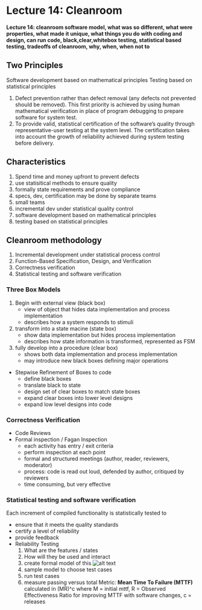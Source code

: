 # Lecture 14: Cleanroom
__Lecture 14: cleanroom software model, what was so different, what were properties, what made it unique, what things you do with coding and design, can run code, black,clear,whitebox testing, statistical based testing, tradeoffs of cleanroom, why, when, when not to__
## Two Principles
Software development based on mathematical principles
Testing based on statistical principles
1. Defect prevention rather than defect removal (any defects not prevented should be removed). This first priority is achieved by using human mathematical verification in place of program debugging to prepare software for system test. 
2. To provide valid, statistical certification of the software’s quality through representative-user testing at the system level. The certification takes into account the growth of reliability achieved during system testing before delivery.

## Characteristics
1. Spend time and money upfront to prevent defects
2. use statisitical methods to ensure quality
3. formally state requirements and prove compliance
4. specs, dev, certification may be done by separate teams
5. small teams
6. incremental dev under statistical quality control
7. software development based on mathematical principles
8. testing based on statistical principles
## Cleanroom methodology
1. Incremental development under statistical
process control
2. Function-Based Specification, Design,
and Verification
3. Correctness verification
4. Statistical testing and software
verification
### Three Box Models
1. Begin with external view (black box)
    - view of object that hides data implementation and process implementation
    - describes how a system responds to stimuli
2. transform into a state macine (state box)
    - show data implementation but hides process implementation
    - describes how state information is transformed, represented as FSM
3. fully develop into a procedure (clear box)
    - shows both data implementation and process implementation
    - may introduce new black boxes defining major operations
- Stepwise Refinement of Boxes to code
    - define black boxes
    - translate black to state
    - design set of clear boxes to match state boxes
    - expand clear boxes into lower level designs
    - expand low level designs into code
### Correctness Verification
- Code Reviews
- Formal inspection / Fagan Inspection
    - each activity has entry / exit criteria
    - perform inspection at each point
    - formal and structured meetings (author, reader, reviewers, moderator)
    - process: code is read out loud, defended by author, critiqued by reviewers
    - time consuming, but very effective
### Statistical testing and software verification
Each increment of compiled functionality is statistically tested to
- ensure that it meets the quality standards
- certify a level of reliability
- provide feedback
- Reliability Testing
    1. What are the features / states
    2. How will they be used and interact
    3. create formal model of this
    ![alt text](https://i.gyazo.com/20536a338634a503b0f22023dd8ebcd3.png)
    4. sample model to choose test cases
    5. run test cases
    6. measure passing versus total
Metric: __Mean Time To Failure (MTTF)__
calculated in (MR)^c where M = initial mttf, R = Observed Effectiveness Ratio for improving MTTF with software changes, c = releases
